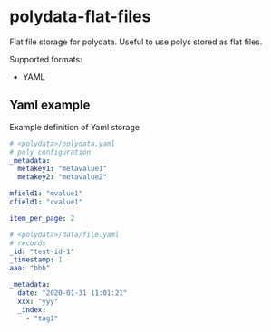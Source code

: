 # polydata-flat-files

Flat file storage for polydata. Useful to use polys stored as flat files.

Supported formats:
  * YAML

## Yaml example

Example definition of Yaml storage

```yaml
# <polydata>/polydata.yaml
# poly configuration
_metadata:
  metakey1: "metavalue1"
  metakey2: "metavalue2"

mfield1: "mvalue1"
cfield1: "cvalue1"

item_per_page: 2

```

```yaml
# <polydata>/data/file.yaml
# records
_id: "test-id-1"
_timestamp: 1
aaa: "bbb"

_metadata:
  date: "2020-01-31 11:01:21"
  xxx: "yyy"
  _index:
    - "tag1"


```

